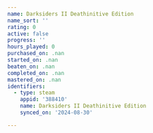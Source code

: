 ```yaml
---
name: Darksiders II Deathinitive Edition
name_sort: ''
rating: 0
active: false
progress: ''
hours_played: 0
purchased_on: .nan
started_on: .nan
beaten_on: .nan
completed_on: .nan
mastered_on: .nan
identifiers:
  - type: steam
    appid: '388410'
    name: Darksiders II Deathinitive Edition
    synced_on: '2024-08-30'

---
```

